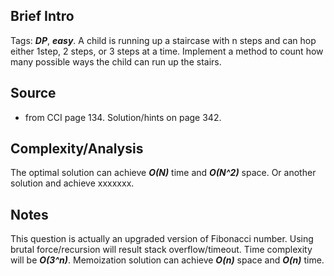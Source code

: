 [comment]: <> (This is a comment, it will not be included. For every question commit to the repository, you should put this readme file in the question/problem folder as a readme file, rename it to README.md)

## Brief Intro
Tags: ___DP___, ___easy___.
A child is running up a staircase with n steps and can hop either 1step, 2 steps, or 3 steps at a time. Implement a method to count how many possible ways the child can run up the stairs.

## Source
* from CCI page 134. Solution/hints on page 342.

## Complexity/Analysis
The optimal solution can achieve ___O(N)___ time and ___O(N^2)___ space. Or another solution and achieve xxxxxxx.

## Notes
This question is actually an upgraded version of Fibonacci number.
Using brutal force/recursion will result stack overflow/timeout. Time complexity will be ___O(3^n)___. Memoization solution can achieve ___O(n)___ space and ___O(n)___ time.
